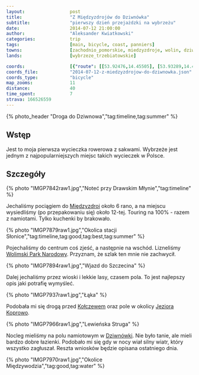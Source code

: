 ```yaml
---
layout:                 post
title:                  "Z Międzyzdrojów do Dziwnówka"
subtitle:               "pierwszy dzień przejażdzki na wybrzeżu"
date:                   2014-07-12 21:00:00
author:                 "Aleksander Kwiatkowski"
categories:             trip
tags:                   [main, bicycle, coast, panniers]
towns:                  [zachodnio_pomorskie, miedzyzdroje, wolin, dziwnow]
lands:                  [wybrzeze_trzebiatowskie]

coords:                 [{"route": [[53.92476,14.45505], [53.93289,14.48303], [53.93198,14.53744], [53.96522,14.61658], [53.95896,14.65246], [53.99086,14.68730], [53.99954,14.67735], [54.03464,14.80644]], "type": "bicycle"}]
coords_file:            "2014-07-12-z-miedzyzdrojow-do-dziwnowka.json"
coords_type:            "bicycle"
map_zooms:              11
distance:               40
time_spent:             7
strava: 166526559
---
```


[wiki-miedzyzdroje]:      https://pl.wikipedia.org/wiki/Mi%C4%99dzyzdroje
[wiki-park-wolimski]:     https://pl.wikipedia.org/wiki/Woli%C5%84ski_Park_Narodowy
[wiki-kolczewo]:          https://pl.wikipedia.org/wiki/Ko%C5%82czewo
[wiki-j-koprowo]:         https://pl.wikipedia.org/wiki/Koprowo
[wiki-dziwnowek]:         https://pl.wikipedia.org/wiki/Dziwn%C3%B3wek

[vimeo]:                  https://vimeo.com/103762175

{% photo_header "Droga do Dziwnowa","tag:timeline,tag:summer" %}

Wstęp
-----

Jest to moja pierwsza wycieczka rowerowa z sakwami. Wybrzeże jest jednym z najpopularniejszych
miejsc takich wycieczek w Polsce.

Szczegóły
---------

{% photo "IMGP7842raw1.jpg","Noteć przy Drawskim Młynie","tag:timeline" %}

Jechaliśmy pociągiem do [Międzyzdroi][wiki-miedzyzdroje] około 6 rano, a na miejscu wysiedliśmy
(po przepakowaniu się) około 12-tej. Touring na 100% - razem z namiotami. Tylko kuchenki by brakowało.

{% photo "IMGP7879raw1.jpg","Okolica stacji Słonice","tag:timeline,tag:good,tag:best,tag:summer" %}

Pojechaliśmy do centrum coś zjeść, a następnie na wschód. Lizneliśmy
[Wolimski Park Narodowy][wiki-park-wolimski]. Przyznam, że szlak ten mnie nie zachwycił.

{% photo "IMGP7894raw1.jpg","Wjazd do Szczecina" %}

Dalej jechaliśmy przez wioski i lekkie lasy, czasem pola. To jest najlepszy opis
jaki potrafię wymyśleć.

{% photo "IMGP7937raw1.jpg","Łąka" %}

Podobała mi się drogą przed [Kołczewem][wiki-kolczewo] oraz pole w okolicy
[Jeziora Koprowo][wiki-j-koprowo].

{% photo "IMGP7966raw1.jpg","Lewieńska Struga" %}

Nocleg mieliśmy na polu namiotowym w [Dziwnówki][wiki-dziwnowek]. Nie było tanie,
ale mieli bardzo dobre łazienki. Podobało mi się gdy w nocy wiał silny wiatr, który
wszystko zagłuszał. Reszta wniosków będzie opisana ostatniego dnia.

{% photo "IMGP7970raw1.jpg","Okolice Międzywodzia","tag:good,tag:water" %}
